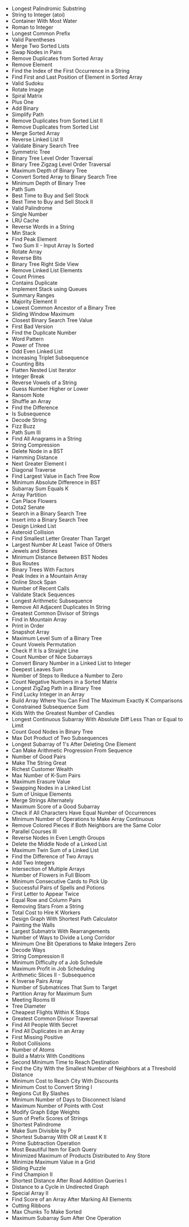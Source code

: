 - Longest Palindromic Substring
- String to Integer (atoi)
- Container With Most Water
- Roman to Integer
- Longest Common Prefix
- Valid Parentheses
- Merge Two Sorted Lists
- Swap Nodes in Pairs
- Remove Duplicates from Sorted Array
- Remove Element
- Find the Index of the First Occurrence in a String
- Find First and Last Position of Element in Sorted Array
- Valid Sudoku
- Rotate Image
- Spiral Matrix
- Plus One
- Add Binary
- Simplify Path
- Remove Duplicates from Sorted List II
- Remove Duplicates from Sorted List
- Merge Sorted Array
- Reverse Linked List II
- Validate Binary Search Tree
- Symmetric Tree
- Binary Tree Level Order Traversal
- Binary Tree Zigzag Level Order Traversal
- Maximum Depth of Binary Tree
- Convert Sorted Array to Binary Search Tree
- Minimum Depth of Binary Tree
- Path Sum
- Best Time to Buy and Sell Stock
- Best Time to Buy and Sell Stock II
- Valid Palindrome
- Single Number
- LRU Cache
- Reverse Words in a String
- Min Stack
- Find Peak Element
- Two Sum II - Input Array Is Sorted
- Rotate Array
- Reverse Bits
- Binary Tree Right Side View
- Remove Linked List Elements
- Count Primes
- Contains Duplicate
- Implement Stack using Queues
- Summary Ranges
- Majority Element II
- Lowest Common Ancestor of a Binary Tree
- Sliding Window Maximum
- Closest Binary Search Tree Value
- First Bad Version
- Find the Duplicate Number
- Word Pattern
- Power of Three
- Odd Even Linked List
- Increasing Triplet Subsequence
- Counting Bits
- Flatten Nested List Iterator
- Integer Break
- Reverse Vowels of a String
- Guess Number Higher or Lower
- Ransom Note
- Shuffle an Array
- Find the Difference
- Is Subsequence
- Decode String
- Fizz Buzz
- Path Sum III
- Find All Anagrams in a String
- String Compression
- Delete Node in a BST
- Hamming Distance
- Next Greater Element I
- Diagonal Traverse
- Find Largest Value in Each Tree Row
- Minimum Absolute Difference in BST
- Subarray Sum Equals K
- Array Partition
- Can Place Flowers
- Dota2 Senate
- Search in a Binary Search Tree
- Insert into a Binary Search Tree
- Design Linked List
- Asteroid Collision
- Find Smallest Letter Greater Than Target
- Largest Number At Least Twice of Others
- Jewels and Stones
- Minimum Distance Between BST Nodes
- Bus Routes
- Binary Trees With Factors
- Peak Index in a Mountain Array
- Online Stock Span
- Number of Recent Calls
- Validate Stack Sequences
- Longest Arithmetic Subsequence
- Remove All Adjacent Duplicates In String
- Greatest Common Divisor of Strings
- Find in Mountain Array
- Print in Order
- Snapshot Array
- Maximum Level Sum of a Binary Tree
- Count Vowels Permutation
- Check If It Is a Straight Line
- Count Number of Nice Subarrays
- Convert Binary Number in a Linked List to Integer
- Deepest Leaves Sum
- Number of Steps to Reduce a Number to Zero
- Count Negative Numbers in a Sorted Matrix
- Longest ZigZag Path in a Binary Tree
- Find Lucky Integer in an Array
- Build Array Where You Can Find The Maximum Exactly K Comparisons
- Constrained Subsequence Sum
- Kids With the Greatest Number of Candies
- Longest Continuous Subarray With Absolute Diff Less Than or Equal to Limit
- Count Good Nodes in Binary Tree
- Max Dot Product of Two Subsequences
- Longest Subarray of 1's After Deleting One Element
- Can Make Arithmetic Progression From Sequence
- Number of Good Pairs
- Make The String Great
- Richest Customer Wealth
- Max Number of K-Sum Pairs
- Maximum Erasure Value
- Swapping Nodes in a Linked List
- Sum of Unique Elements
- Merge Strings Alternately
- Maximum Score of a Good Subarray
- Check if All Characters Have Equal Number of Occurrences
- Minimum Number of Operations to Make Array Continuous
- Remove Colored Pieces if Both Neighbors are the Same Color
- Parallel Courses III
- Reverse Nodes in Even Length Groups
- Delete the Middle Node of a Linked List
- Maximum Twin Sum of a Linked List
- Find the Difference of Two Arrays
- Add Two Integers
- Intersection of Multiple Arrays
- Number of Flowers in Full Bloom
- Minimum Consecutive Cards to Pick Up
- Successful Pairs of Spells and Potions
- First Letter to Appear Twice
- Equal Row and Column Pairs
- Removing Stars From a String
- Total Cost to Hire K Workers
- Design Graph With Shortest Path Calculator
- Painting the Walls
- Largest Submatrix With Rearrangements
- Number of Ways to Divide a Long Corridor
- Minimum One Bit Operations to Make Integers Zero
- Decode Ways
- String Compression II
- Minimum Difficulty of a Job Schedule
- Maximum Profit in Job Scheduling
- Arithmetic Slices II - Subsequence
- K Inverse Pairs Array
- Number of Submatrices That Sum to Target
- Partition Array for Maximum Sum
- Meeting Rooms III
- Tree Diameter
- Cheapest Flights Within K Stops
- Greatest Common Divisor Traversal
- Find All People With Secret
- Find All Duplicates in an Array
- First Missing Positive
- Robot Collisions
- Number of Atoms
- Build a Matrix With Conditions
- Second Minimum Time to Reach Destination
- Find the City With the Smallest Number of Neighbors at a Threshold Distance
- Minimum Cost to Reach City With Discounts
- Minimum Cost to Convert String I
- Regions Cut By Slashes
- Minimum Number of Days to Disconnect Island
- Maximum Number of Points with Cost
- Modify Graph Edge Weights
- Sum of Prefix Scores of Strings
- Shortest Palindrome
- Make Sum Divisible by P
- Shortest Subarray With OR at Least K II
- Prime Subtraction Operation
- Most Beautiful Item for Each Query
- Minimized Maximum of Products Distributed to Any Store
- Minimize Maximum Value in a Grid
- Sliding Puzzle
- Find Champion II
- Shortest Distance After Road Addition Queries I
- Distance to a Cycle in Undirected Graph
- Special Array II
- Find Score of an Array After Marking All Elements
- Cutting Ribbons
- Max Chunks To Make Sorted
- Maximum Subarray Sum After One Operation
